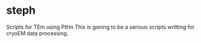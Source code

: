 # steph
Scripts for TEm using PtHn
This is goning to be a serious scripts writting for cryoEM data processing.
